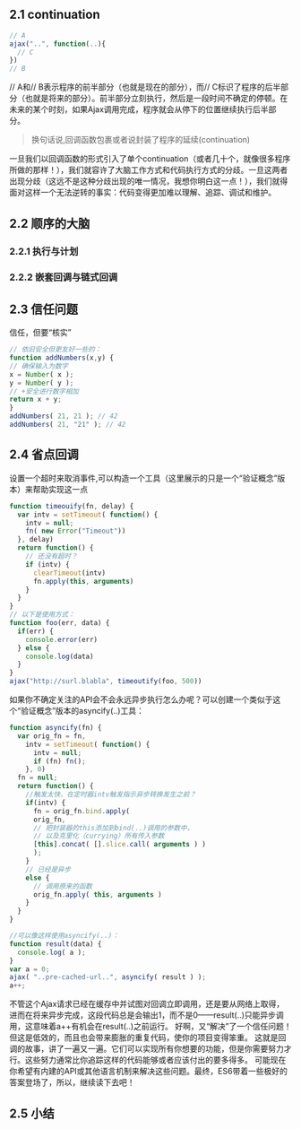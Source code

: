 ## 2.1 continuation
```javascript
// A
ajax("..", function(..){
  // C
})
// B
```
// A和// B表示程序的前半部分（也就是现在的部分），而// C标识了程序的后半部分（也就是将来的部分）。前半部分立刻执行，然后是一段时间不确定的停顿。在未来的某个时刻，如果Ajax调用完成，程序就会从停下的位置继续执行后半部分。

> 换句话说,回调函数包裹或者说封装了程序的延续(continuation)

一旦我们以回调函数的形式引入了单个continuation（或者几十个，就像很多程序所做的那样！），我们就容许了大脑工作方式和代码执行方式的分歧。一旦这两者出现分歧（这远不是这种分歧出现的唯一情况，我想你明白这一点！），我们就得面对这样一个无法逆转的事实：代码变得更加难以理解、追踪、调试和维护。

## 2.2 顺序的大脑

### 2.2.1 执行与计划
### 2.2.2 嵌套回调与链式回调

## 2.3 信任问题

信任，但要“核实”
```js
// 依旧安全但更友好一些的：
function addNumbers(x,y) {
// 确保输入为数字
x = Number( x );
y = Number( y );
// +安全进行数字相加
return x + y;
}
addNumbers( 21, 21 ); // 42
addNumbers( 21, "21" ); // 42

```

## 2.4 省点回调

设置一个超时来取消事件,可以构造一个工具（这里展示的只是一个“验证概念”版本）来帮助实现这一点
```js
function timeouify(fn, delay) {
  var intv = setTimeout( function() {
    intv = null;
    fn( new Error("Timeout"))
  }, delay)
  return function() {
    // 还没有超时？
    if (intv) {
      clearTimeout(intv)
      fn.apply(this, arguments)
    }
  }
}
// 以下是使用方式：
function foo(err, data) {
  if(err) {
    console.error(err)
  } else {
    console.log(data)
  }
}
ajax("http://surl.blabla", timeoutify(foo, 500))
```

如果你不确定关注的API会不会永远异步执行怎么办呢？可以创建一个类似于这个“验证概念”版本的asyncify(..)工具：
```js
function asyncify(fn) {
  var orig_fn = fn,
    intv = setTimeout( function() {
      intv = null;
      if (fn) fn();
    }, 0)
  fn = null;
  return function() {
    //触发太快，在定时器intv触发指示异步转换发生之前？
    if(intv) {
      fn = orig_fn.bind.apply(
      orig_fn,
      // 把封装器的this添加到bind(..)调用的参数中，
      // 以及克里化（currying）所有传入参数
      [this].concat( [].slice.call( arguments ) )
      );
    }
    // 已经是异步
    else {
      // 调用原来的函数
      orig_fn.apply( this, arguments )
    }
  }
}

//可以像这样使用asyncify(..)：
function result(data) {
  console.log( a );
} 
var a = 0;
ajax( "..pre-cached-url..", asyncify( result ) );
a++;

```

不管这个Ajax请求已经在缓存中并试图对回调立即调用，还是要从网络上取得，进而在将来异步完成，这段代码总是会输出1，而不是0——result(..)只能异步调用，这意味着a++有机会在result(..)之前运行。
好啊，又“解决”了一个信任问题！但这是低效的，而且也会带来膨胀的重复代码，使你的项目变得笨重。
这就是回调的故事，讲了一遍又一遍。它们可以实现所有你想要的功能，但是你需要努力才行。这些努力通常比你追踪这样的代码能够或者应该付出的要多得多。
可能现在你希望有内建的API或其他语言机制来解决这些问题。最终，ES6带着一些极好的答案登场了，所以，继续读下去吧！

## 2.5 小结